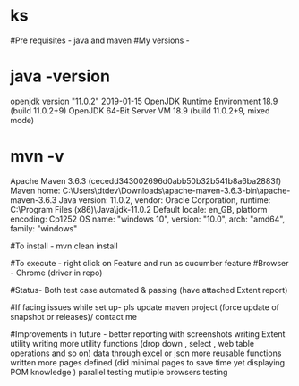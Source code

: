 # ks

#Pre requisites - java and maven 
#My versions -

#   java -version
  openjdk version "11.0.2" 2019-01-15
  OpenJDK Runtime Environment 18.9 (build 11.0.2+9)
  OpenJDK 64-Bit Server VM 18.9 (build 11.0.2+9, mixed mode)
  
 #   mvn -v
  Apache Maven 3.6.3 (cecedd343002696d0abb50b32b541b8a6ba2883f)
  Maven home: C:\Users\dtdev\Downloads\apache-maven-3.6.3-bin\apache-maven-3.6.3
  Java version: 11.0.2, vendor: Oracle Corporation, runtime: C:\Program Files (x86)\Java\jdk-11.0.2
   Default locale: en_GB, platform encoding: Cp1252
  OS name: "windows 10", version: "10.0", arch: "amd64", family: "windows"

#To install - mvn clean install

#To execute - right click on Feature and run as cucumber feature
#Browser -   Chrome (driver in repo)

#Status-  Both test case automated & passing (have attached Extent report)

#If facing issues while set up-  pls update maven project (force update of snapshot or releases)/ contact me

#Improvements in future -
  better reporting with screenshots
  writing Extent utility 
  writing more utility functions (drop down , select , web table operations and so on)
  data through excel or json
  more reusable functions written
  more pages defined (did minimal pages to save time yet displaying POM knowledge )
  parallel testing 
  mutliple browsers testing
  


